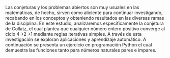 Las conjeturas y los problemas abiertos son muy usuales en las matemáticas, de hecho, sirven como aliciente para continuar investigando, recabando en los conceptos y obteniendo resultados en las diversas ramas de la disciplina. En este estudio, analizaremos específicamente la conjetura de Collatz, el cual plantea que cualquier número entero positivo converge al ciclo 4→2→1 mediante reglas iterativas simples. A través de esta investigación se exploran aplicaciones y aprendizaje automático.
A continuación se presenta un ejercicio en programación Python el cual demuestra las funciones tanto para números naturales pares e impares.
